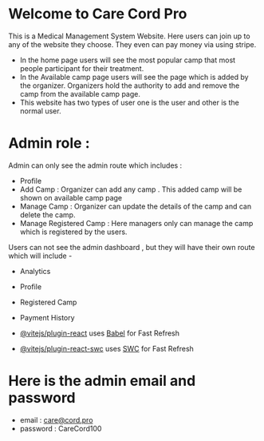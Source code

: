 # Welcome to Care Cord Pro

This is a Medical Management System Website. Here users can join up to any of the website they choose. They even can pay money via using stripe.

- In the home page users will see the most popular camp that most people participant for their treatment.
- In the Available camp page users will see the page which is added by the organizer. Organizers hold the authority to add and remove the camp from the available camp page.
- This website has two types of user one is the user and other is the normal user.
# Admin role :
Admin can only see the admin route which includes : 


- Profile
- Add Camp : Organizer can add any camp . This added camp will be shown on available camp page
- Manage Camp : Organizer can update the details of the camp and can delete the camp.
- Manage Registered Camp : Here managers only can manage the camp which is registered by the users.


Users can not see the admin dashboard , but they will have their own route which will include - 

- Analytics
- Profile 
- Registered Camp
- Payment History



- [@vitejs/plugin-react](https://github.com/vitejs/vite-plugin-react/blob/main/packages/plugin-react/README.md) uses [Babel](https://babeljs.io/) for Fast Refresh
- [@vitejs/plugin-react-swc](https://github.com/vitejs/vite-plugin-react-swc) uses [SWC](https://swc.rs/) for Fast Refresh

# Here is the admin email and password
- email : care@cord.pro
- password : CareCord100
